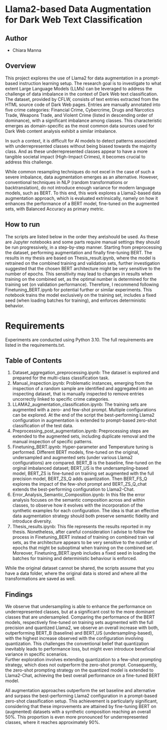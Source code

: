 # Llama2-based Data Augmentation for Dark Web Text Classification

## Author
- Chiara Manna

## Overview
This project explores the use of Llama2 for data augmentation in a prompt-based instruction learning setup. The research goal is to investigate to what extent Large Language Models (LLMs) can be leveraged to address the challenge of data imbalance in the context of Dark Web text classification. The dataset, provided by CFLW, consists of text entries extracted from the HTML source code of Dark Web pages. Entries are manually annotated into five crime categories: Financial Crime, Cybercrime, Drugs and Narcotics Trade, Weapons Trade, and Violent Crime (listed in descending order of dominance), with a significant imbalance among classes. This characteristic emerges as domain-specific as the most common data sources used for Dark Web content analysis exhibit a similar imbalance.

In such a context, it is difficult for AI models to detect patterns associated with underrepresented classes without being biased towards the majority class. And as these underrepresented classes appear to have a more tangible societal impact (High-Impact Crimes), it becomes crucial to address this challenge.

While common resampling techniques do not excel in the case of such a severe imbalance, data augmentation emerges as an alternative. However, conventional techniques in NLP (random transformations or backtranslation), do not introduce enough variance for modern language models, such as BERT. To this end, this work explores a Llama2-based data augmentation approach, which is evaluated extrinsically, namely on how it enhances the performance of a BERT model, fine-tuned on the augmented sets, with Balanced Accuracy as primary metric.

## How to run
The scripts are listed below in the order they are\should be used. As these are Jupyter notebooks and some parts require manual settings they should be run progressively, in a step-by-step manner. Starting from preprocessing the dataset, performing augmentation and finally fine-tuning BERT. 
The results in my thesis are based on Thesis_result.ipynb, where the model is retrained on the combined training and validation sets, further investigation suggested that the chosen BERT architecture might be very sensitive to the number of epochs. This sensitivity may lead to changes in results when training on the combined set, as the optimal number is determined for the training set (on validation performance). Therefore, I recommend following Finetuning_BERT.ipynb for potential further or similar experiments. This notebook trains the model exclusively on the training set, includes a fixed seed (when loading batches for training), and enforces deterministic behavior.

# Requirements 
Experiments are conducted using Python 3.10. The full requirements are listed in the requirements.txt.

## Table of Contents
1. Dataset_aggregation_preprocessing.ipynb: The dataset is explored and prepared for the multi-class classification task.
2. Manual_inspection.ipynb: Problematic instances, emerging from the inspection of a random sample are identified and aggregated into an inspecting dataset, that is manually inspected to remove entries uncorrectly linked to specific crime categories.
3. LLAMA2_augmentation_classification.ipynb: The training sets are augmented with a zero- and few-shot prompt. Multiple configurations can be explored. At the end of the script the best-performing Llama2 configuration in augmentation is extended to prompt-based zero-shot classification of the test data.
4. Preprocessing_post_augmentation.ipynb: Preprocessing steps are extended to the augmented sets, including duplicate removal and the manual inspection of specific patterns.
5. Finetuning_BERT.ipynb: Hyper-parameter and Temperature tuning is performed. Different BERT models, fine-tuned on the original, undersampled and augmented sets (under various Llama2 configurations) are compared. BERT_B is the baseline, fine-tuned on the orginal imbalanced dataset; BERT_US is the undersampling-based model, BERT_ZS is fine-tuned on training set augmented with the full precision model, BERT_ZS_Q adds quantization. Then BERT_FS_Q explores the impact of the few-shot prompt and BERT_ZS_Q_chat extends the best-performing configuration to Llama2-Chat.
6. Error_Analysis_Semantic_Composition.ipynb: In this file the error analysis focuses on the semantic composition across and within classes, to observe how it evolves with the incorporation of the synthetic examples for each configuration. The idea is that an effective data augmentation strategy should both preserve semantic fidelity and introduce diversity.
7. Thesis_results.ipynb: This file represents the results reported in my thesis. Nonetheless, after careful consideration I advise to follow the process in Finetuning_BERT instead of training on combined train val sets, as the architecture appears to be very sensitive to the number of epochs that might be suboptimal when training on the combined set. Moreover, Finetuning_BERT.ipynb includes a fixed seed in loading the batches for training and deterministic behaviour is enforced.

While the original dataset cannot be shared, the scripts assume that you have  a data folder, where the original data is stored and where all the transformations are saved as well.


## Findings
We observe that undersampling is able to enhance the performance on underrepresented classes, but at a significant cost to the more dominant classes that are undersampled. Comparing the performance of the BERT models, respectively fine-tuned on training sets augmented with the full precision and quantized Llama2, we observe an overall increase with both, outperforming BERT_B (baseline) and BERT_US (undersampling-based), with the highest increase observed with the configuration involving quantization. This challenges the conventional belief that quantization inevitably leads to performance loss, but might even introduce beneficial variance in specific scenarios.  
Further exploration involves extending quantization to a few-shot prompting strategy, which does not outperform the zero-shot prompt. Consequently, the zero-shot prompting strategy on the quantized model is extended to Llama2-Chat, achieving the best overall performance on a fine-tuned BERT model.

All augmentation approaches outperform the set baseline and alternative and surpass the best-performing Llama2 configuration in a prompt-based zero-shot classification setup. This achievement is particularly significant, considering that these improvements are attained by fine-tuning BERT on (augmented) datasets with a synthetic composition reaching an overall 50%. This proportion is even more pronounced for underrepresented classes, where it reaches approximately 90%.